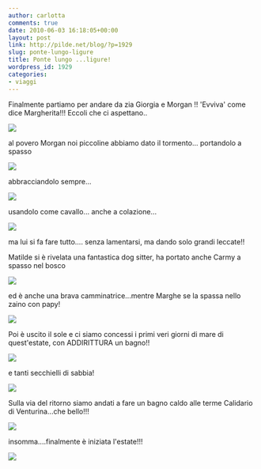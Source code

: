 ```yaml
---
author: carlotta
comments: true
date: 2010-06-03 16:18:05+00:00
layout: post
link: http://pilde.net/blog/?p=1929
slug: ponte-lungo-ligure
title: Ponte lungo ...ligure!
wordpress_id: 1929
categories:
- viaggi
---
```


Finalmente partiamo per andare da zia Giorgia e Morgan !! 'Evviva' come dice Margherita!!! Eccoli che ci aspettano..

![]({{baseurl}}/uploads/2010/06/morgan_zia.jpg)




al povero Morgan noi piccoline abbiamo dato il tormento... portandolo a spasso

![]({{baseurl}}/uploads/2010/06/mm_morgan.jpg)




abbracciandolo sempre...

![]({{baseurl}}/uploads/2010/06/abbraccio_morgan.jpg)




usandolo come cavallo... anche a colazione...

![]({{baseurl}}/uploads/2010/06/colazione.jpg)




ma lui si fa fare tutto.... senza lamentarsi, ma dando solo grandi leccate!!

Matilde si è rivelata una fantastica dog sitter, ha portato anche Carmy a spasso nel bosco

![]({{baseurl}}/uploads/2010/06/dog_sitter.jpg)




ed è anche una brava camminatrice...mentre Marghe se la spassa nello zaino con papy!

![]({{baseurl}}/uploads/2010/06/passeggiata.jpg)




Poi è uscito il sole e ci siamo concessi i primi veri giorni di mare di quest'estate, con ADDIRITTURA un bagno!!

![]({{baseurl}}/uploads/2010/06/spiaggia_2.jpg)




e tanti secchielli di sabbia!

![]({{baseurl}}/uploads/2010/06/mare_mati.jpg)




Sulla via del ritorno siamo andati a fare un bagno caldo alle terme Calidario di Venturina...che bello!!!

![]({{baseurl}}/uploads/2010/06/calidario.jpg)




insomma....finalmente è iniziata l'estate!!!

![]({{baseurl}}/uploads/2010/06/abbraccio.jpg)




